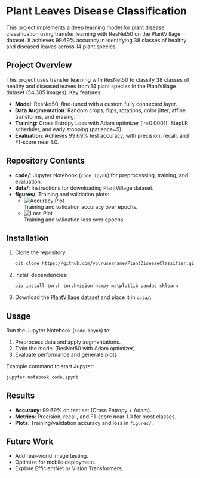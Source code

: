# Plant Leaves Disease Classification

This project implements a deep learning model for plant disease classification using transfer learning with ResNet50 on the PlantVillage dataset. It achieves 99.69% accuracy in identifying 38 classes of healthy and diseased leaves across 14 plant species.

## Project Overview

This project uses transfer learning with ResNet50 to classify 38 classes of healthy and diseased leaves from 14 plant species in the PlantVillage dataset (54,305 images). Key features:
- **Model**: ResNet50, fine-tuned with a custom fully connected layer.
- **Data Augmentation**: Random crops, flips, rotations, color jitter, affine transforms, and erasing.
- **Training**: Cross Entropy Loss with Adam optimizer (lr=0.0001), StepLR scheduler, and early stopping (patience=5).
- **Evaluation**: Achieves 99.69% test accuracy, with precision, recall, and F1-score near 1.0.

## Repository Contents

- **code/**: Jupyter Notebook (`code.ipynb`) for preprocessing, training, and evaluation.
- **data/**: Instructions for downloading PlantVillage dataset.
- **figures/**: Training and validation plots:
  - ![Accuracy Plot](figures/accuracy_plot.png)  
    Training and validation accuracy over epochs.
  - ![Loss Plot](figures/loss_plot.png)  
    Training and validation loss over epochs.

## Installation

1. Clone the repository:
   ```bash
   git clone https://github.com/yourusername/PlantDiseaseClassifier.git
   ```
2. Install dependencies:
   ```bash
   pip install torch torchvision numpy matplotlib pandas sklearn
   ```
3. Download the [PlantVillage dataset](https://www.kaggle.com/datasets/abdallahalidev/plantvillage-dataset?select=color) and place it in `data/`.

## Usage

Run the Jupyter Notebook (`code.ipynb`) to:
1. Preprocess data and apply augmentations.
2. Train the model (ResNet50 with Adam optimizer).
3. Evaluate performance and generate plots.

Example command to start Jupyter:
```bash
jupyter notebook code.ipynb
```

## Results

- **Accuracy**: 99.69% on test set (Cross Entropy + Adam).
- **Metrics**: Precision, recall, and F1-score near 1.0 for most classes.
- **Plots**: Training/validation accuracy and loss in `figures/`.

## Future Work

- Add real-world image testing.
- Optimize for mobile deployment.
- Explore EfficientNet or Vision Transformers.





